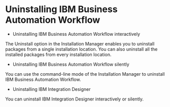 # Uninstalling IBM Business Automation Workflow

- Uninstalling IBM Business Automation Workflow interactively

The Uninstall option in the Installation Manager enables you to uninstall packages from a single installation location. You can also uninstall all the installed packages from every installation location.
- Uninstalling IBM Business Automation Workflow silently

You can use the command-line mode of the Installation Manager to uninstall IBM Business Automation Workflow.
- Uninstalling IBM Integration Designer

You can uninstall IBM Integration Designer interactively or silently.
